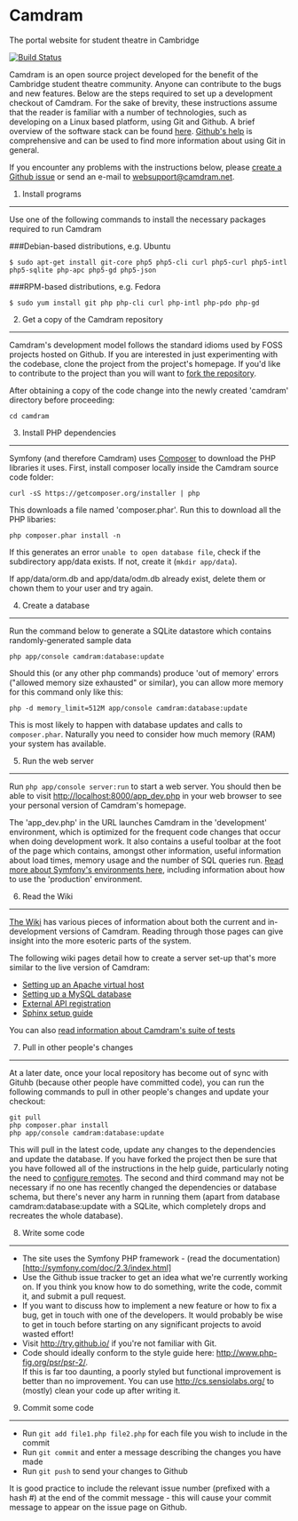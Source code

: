Camdram
========================

The portal website for student theatre in Cambridge

[![Build Status](https://travis-ci.org/camdram/camdram.png?branch=master)](https://travis-ci.org/camdram/camdram)

Camdram is an open source project developed for the benefit of the Cambridge student theatre community. Anyone can contribute to the bugs and new features. Below are the steps required to set up a development checkout of Camdram. For the sake of brevity, these instructions assume that the reader is familiar with a number of technologies, such as developing on a Linux based platform, using Git and Github. A brief overview of the software stack can be found [here](https://github.com/camdram/camdram/wiki/Software-Stack). [Github's help](http://help.github.com) is comprehensive and can be used to find more information about using Git in general. 

If you encounter any problems with the instructions below, please [create a Github issue]( https://github.com/camdram/camdram/issues/new) or send an e-mail to websupport@camdram.net. 

1) Install programs
--------------------

Use one of the following commands to install the necessary packages required to run Camdram

###Debian-based distributions, e.g. Ubuntu

    $ sudo apt-get install git-core php5 php5-cli curl php5-curl php5-intl php5-sqlite php-apc php5-gd php5-json

###RPM-based distributions, e.g. Fedora

    $ sudo yum install git php php-cli curl php-intl php-pdo php-gd

2) Get a copy of the Camdram repository
----------------------------------------------

Camdram's development model follows the standard idioms used by FOSS projects hosted on Github. If you are interested in just experimenting with the codebase, clone the project from the project's homepage. If you'd like to contribute to the project than you will want to [fork the repository](https://help.github.com/articles/fork-a-repo).

After obtaining a copy of the code change into the newly created 'camdram' directory before proceeding:

    cd camdram

3) Install PHP dependencies
-------------------------------

Symfony (and therefore Camdram) uses [Composer](https://getcomposer.org/) to download the PHP libraries it uses. First, install composer locally inside the Camdram source code folder:

    curl -sS https://getcomposer.org/installer | php

This downloads a file named 'composer.phar'. Run this to download all the PHP libaries:

    php composer.phar install -n
    
If this generates an error `unable to open database file`, check if the subdirectory app/data exists.  If not, create it (`mkdir app/data`).  

If app/data/orm.db and app/data/odm.db already exist, delete them or chown them to your user and try again.

4) Create a database
---------------------------

Run the command below to generate a SQLite datastore which contains randomly-generated sample data

    php app/console camdram:database:update
    
Should this (or any other php commands) produce 'out of memory' errors ("allowed memory size exhausted" or similar), you can allow more memory for this command only like this:

    php -d memory_limit=512M app/console camdram:database:update

This is most likely to happen with database updates and calls to `composer.phar`.  Naturally you need to consider how much memory (RAM) your system has available.

5) Run the web server
---------------------------

Run `php app/console server:run` to start a web server. You should then be able to visit [http://localhost:8000/app_dev.php](http://localhost:8000/app_dev.php) in your web browser to see your personal version of Camdram's homepage.

The 'app_dev.php' in the URL launches Camdram in the 'development' environment, which is optimized for the frequent code changes that occur when doing development work. It also contains a useful toolbar at the foot of the page which contains, amongst other information, useful information about load times, memory usage and the number of SQL queries run. [Read more about Symfony's environments here](https://github.com/camdram/camdram/wiki/The-Symfony-environments), including information about how to use the 'production' environment.

6) Read the Wiki
----------------

[The Wiki][1] has various pieces of information about both the current and in-development 
versions of Camdram. Reading through those pages can give insight into the more esoteric
parts of the system.

The following wiki pages detail how to create a server set-up that's more similar to the live version of Camdram:

 * [Setting up an Apache virtual host](https://github.com/camdram/camdram/wiki/Setting-up-an-Apache-virtual-host)
 * [Setting up a MySQL database](https://github.com/camdram/camdram/wiki/Setting-up-a-MySQL-database)
 * [External API registration](https://github.com/camdram/camdram/wiki/API-registration)
 * [Sphinx setup guide](https://github.com/camdram/camdram/wiki/Sphinx%20setup%20guide)

You can also [read information about Camdram's suite of tests](https://github.com/camdram/camdram/wiki/Running-and-creating-tests)

7) Pull in other people's changes
-------------------------------------

At a later date, once your local repository has become out of sync with Gituhb (because other people have committed code), you can run the following commands to pull in other people's changes and update your checkout:

    git pull
    php composer.phar install
    php app/console camdram:database:update

This will pull in the latest code, update any changes to the dependencies and update the database. If you have forked the project then be sure that you have followed all of the instructions in the help guide, particularly noting the need to [configure remotes](https://getcomposer.org/). The second and third command may not be necessary if no one has recently changed the dependencies or database schema, but there's never any harm in running them (apart from database camdram:database:update with a SQLite, which completely drops and recreates the whole database).


8) Write some code
--------------------

 * The site uses the Symfony PHP framework - (read the documentation)[http://symfony.com/doc/2.3/index.html]
 * Use the Github issue tracker to get an idea what we're currently working on.
   If you think you know how to do something, write the code, commit it, and 
   submit a pull request.
 * If you want to discuss how to implement a new feature or how to fix a bug, 
   get in touch with one of the developers. It would probably be wise to get in
   touch before starting on any significant projects to avoid wasted effort!
 * Visit http://try.github.io/ if you're not familiar with Git.
 * Code should ideally conform to the style guide here: http://www.php-fig.org/psr/psr-2/.  
   If this is far too daunting, a poorly styled but functional improvement is better than no improvement.
   You can use http://cs.sensiolabs.org/ to (mostly) clean your code up after writing it.

9) Commit some code
----------------------

 * Run `git add file1.php file2.php` for each file you wish to include in the commit
 * Run `git commit` and enter a message describing the changes you have made
 * Run `git push` to send your changes to Github

It is good practice to include the relevant issue number (prefixed with a hash #) at the end of the commit message - this will cause your commit message to appear on the issue page on Github.

[1]: http://github.com/camdram/camdram/wiki
